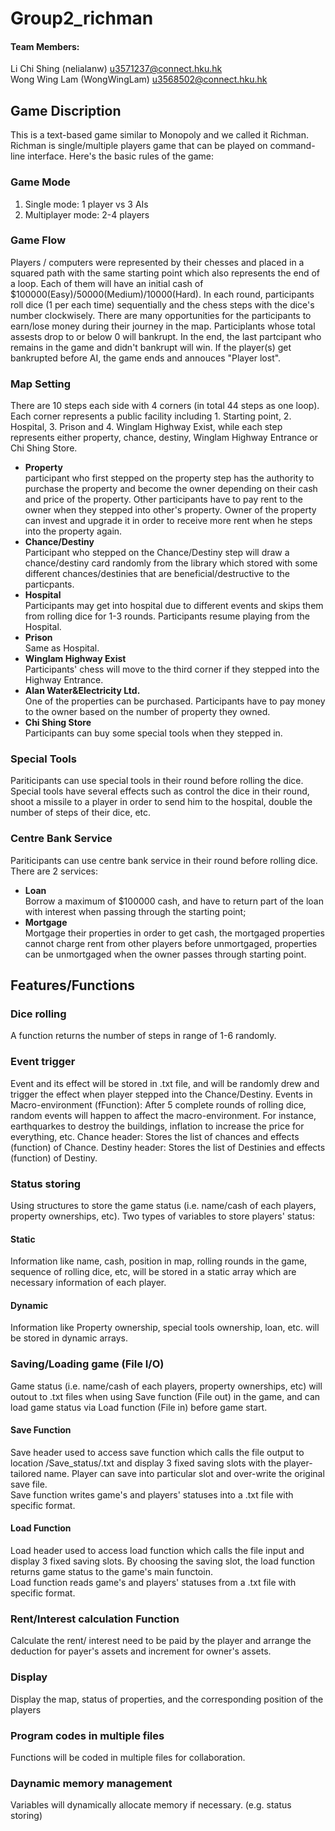 # Group2_richman
#### Team Members:
Li Chi Shing (nelialanw) u3571237@connect.hku.hk<br>
Wong Wing Lam (WongWingLam) u3568502@connect.hku.hk
## Game Discription
This is a text-based game similar to Monopoly and we called it Richman.
Richman is single/multiple players game that can be played on command-line interface.
Here's the basic rules of the game:
### Game Mode
1. Single mode: 1 player vs 3 AIs
2. Multiplayer mode: 2-4 players 
### Game Flow
Players / computers were represented by their chesses and placed in a squared path with the same starting point which also represents the end of a loop. Each of them will have an initial cash of $100000(Easy)/50000(Medium)/10000(Hard). In each round, participants roll dice (1 per each time) sequentially and the chess steps with the dice's number clockwisely. There are many opportunities for the participants to earn/lose money during their journey in the map. Participlants whose total assests drop to or below 0 will bankrupt. In the end, the last partcipant who remains in the game and didn't bankrupt will win. If the player(s) get bankrupted before AI, the game ends and annouces "Player lost".
### Map Setting
There are 10 steps each side with 4 corners (in total 44 steps as one loop). Each corner represents a public facility including 1. Starting point, 2. Hospital, 3. Prison and 4. Winglam Highway Exist, while each step represents either property, chance, destiny, Winglam Highway Entrance or Chi Shing Store.<br>
* **Property**
<br>participant who first stepped on the property step has the authority to purchase the property and become the owner depending on their cash and price of the property. Other participants have to pay rent to the owner when they stepped into other's property. Owner of the property can invest and upgrade it in order to receive more rent when he steps into the property again.
* **Chance/Destiny** 
<br>Participant who stepped on the Chance/Destiny step will draw a chance/destiny card randomly from the library which stored with some different chances/destinies that are beneficial/destructive to the particpants. 
* **Hospital**
<br>Participants may get into hospital due to different events and skips them from rolling dice for 1-3 rounds. Participants resume playing from the Hospital.
* **Prison**
<br>Same as Hospital.
* **Winglam Highway Exist**
<br>Participants' chess will move to the third corner if they stepped into the Highway Entrance.
* **Alan Water&Electricity Ltd.**
<br>One of the properties can be purchased. Participants have to pay money to the owner based on the number of property they owned.
* **Chi Shing Store**
<br>Participants can buy some special tools when they stepped in.
### Special Tools
Pariticipants can use special tools in their round before rolling the dice. Special tools have several effects such as control the dice in their round, shoot a missile to a player in order to send him to the hospital, double the number of steps of their dice, etc.
### Centre Bank Service
Pariticipants can use centre bank service in their round before rolling dice. There are 2 services:
* **Loan**
<br>Borrow a maximum of $100000 cash, and have to return part of the loan with interest when passing through the starting point;
* **Mortgage**
<br>Mortgage their properties in order to get cash, the mortgaged properties cannot charge rent from other players before unmortgaged, properties can be unmortgaged when the owner passes through starting point.
## Features/Functions
### Dice rolling
A function returns the number of steps in range of 1-6 randomly.
### Event trigger
Event and its effect will be stored in .txt file, and will be randomly drew and trigger the effect when player stepped into the Chance/Destiny.
Events in Macro-environment (fFunction): After 5 complete rounds of rolling dice, random events will happen to affect the macro-environment. For instance, earthquarkes to destroy the buildings, inflation to increase the price for everything, etc.
Chance header: Stores the list of chances and effects (function) of Chance.
Destiny header: Stores the list of Destinies and effects (function) of Destiny.
### Status storing 
Using structures to store the game status (i.e. name/cash of each players, property ownerships, etc).
Two types of variables to store players' status:
#### Static
Information like name, cash, position in map, rolling rounds in the game, sequence of rolling dice, etc, will be stored in a static array which are necessary information of each player.
#### Dynamic
Information like Property ownership, special tools ownership, loan, etc. will be stored in dynamic arrays.
### Saving/Loading game (File I/O)
Game status (i.e. name/cash of each players, property ownerships, etc) will outout to .txt files when using Save function (File out) in the game, and can load game status via Load function (File in) before game start.
#### Save Function
Save header used to access save function which calls the file output to location /Save_status/<user-input>.txt and display 3 fixed saving slots with the player-tailored name. Player can save into particular slot and over-write the original save file. 
<br>Save function writes game's and players' statuses into a .txt file with specific format.
#### Load Function
Load header used to access load function which calls the file input and display 3 fixed saving slots. By choosing the saving slot, the load function returns game status to the game's main functoin.
<br>Load function reads game's and players' statuses from a .txt file with specific format.
### Rent/Interest calculation Function
Calculate the rent/ interest need to be paid by the player and arrange the deduction for payer's assets and increment for owner's assets.
### Display
Display the map, status of properties, and the corresponding position of the players
### Program codes in multiple files
Functions will be coded in multiple files for collaboration.
### Daynamic memory management
Variables will dynamically allocate memory if necessary. (e.g. status storing)
